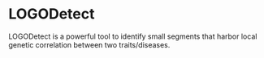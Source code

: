# LOGODetect
LOGODetect is a powerful tool to identify small segments that harbor local genetic correlation between two traits/diseases.
